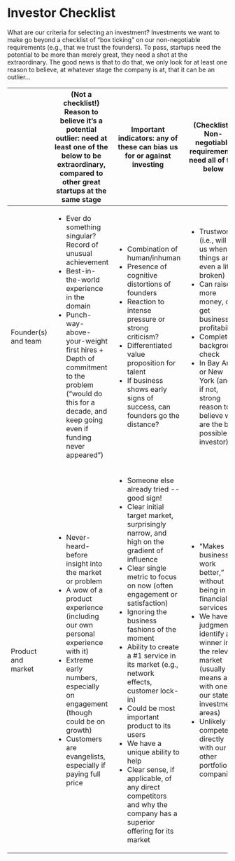Investor Checklist
========

What are our criteria for selecting an investment? Investments we want to make go beyond a checklist of “box ticking” on our non-negotiable requirements (e.g., that we trust the founders). To pass, startups need the potential to be more than merely great, they need a shot at the extraordinary. The good news is that to do that, we only look for at least one reason to believe, at whatever stage the company is at, that it can be an outlier...

||(Not a checklist!)  Reason to believe it’s a potential outlier: need at least one of the below to be extraordinary, compared to other great startups at the same stage|Important indicators: any of these can bias us for or against investing|(Checklist!) Non-negotiable requirements, need all of the below|
|---|---|---|---|
|Founder(s) and team| <ul><li>Ever do something singular? Record of unusual achievement</li> <li>Best-in-the-world experience in the domain</li> <li>Punch-way-above-your-weight first hires + Depth of commitment to the problem (“would do this for a decade, and keep going even if funding never appeared”)</li></ul>|<ul><li>Combination of human/inhuman</li> <li>Presence of cognitive distortions of founders</li> <li>Reaction to intense pressure or strong criticism?</li> <li>Differentiated value proposition for talent</li> <li>If business shows early signs of success, can founders go the distance?</li></ul>|<ul><li>Trustworthy (i.e., will tell us when things are even a little broken)</li> <li>Can raise more money, or get business to profitability</li> <li>Completed background check</li> <li>In Bay Area or New York (and, if not, strong reason to believe we are the best possible investor)</li></ul>|
|Product and market|<ul><li>Never-heard-before insight into the market or problem</li> <li>A wow of a product experience (including our own personal experience with it)</li> <li>Extreme early numbers, especially on engagement (though could be on growth)</li> <li>Customers are evangelists, especially if paying full price</li></ul>|<ul><li>Someone else already tried -- good sign!</li> <li>Clear initial target market, surprisingly narrow, and high on the gradient of influence</li> <li>Clear single metric to focus on now (often engagement or satisfaction)</li> <li>Ignoring the business fashions of the moment</li> <li>Ability to create a #1 service in its market (e.g., network effects, customer lock-in)</li> <li>Could be most important product to its users</li> <li>We have a unique ability to help</li> <li>Clear sense, if applicable, of any direct competitors and why the company has a superior offering for its market</li></ul>|<ul><li>“Makes business work better,” without being in financial services</li> <li>We have judgment to identify a winner in the relevant market (usually means a fit with one of our stated investment areas)</li> <li>Unlikely to compete directly with our other portfolio companies</li></ul>|

